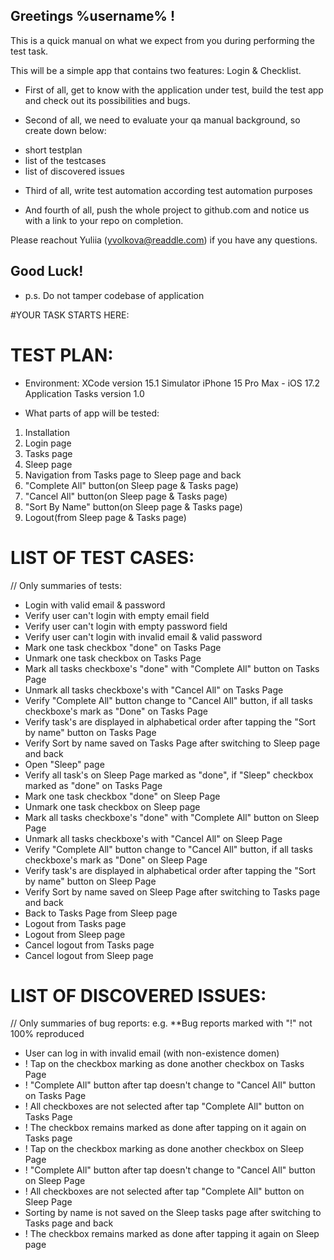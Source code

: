 ## Greetings %username% !

This is a quick manual on what we expect from you during performing the test task.

This will be a simple app that contains two features: Login & Checklist.

* First of all, get to know with the application under test, build the test app and check out its possibilities and bugs. 

* Second of all, we need to evaluate your qa manual background, so create down below:
 - short testplan 
 - list of the testcases
 - list of discovered issues
 
* Third of all, write test automation according test automation purposes  

* And fourth of all, push the whole project to github.com and notice us with a link to your repo on completion. 

Please reachout Yuliia (yvolkova@readdle.com) if you have any questions.

## Good Luck!
* p.s. Do not tamper codebase of application

#YOUR TASK STARTS HERE: 


# TEST PLAN: 

- Environment: 
XCode version 15.1
Simulator iPhone 15 Pro Max - iOS 17.2
Application Tasks version 1.0

- What parts of app will be tested:
1. Installation
2. Login page
3. Tasks page
4. Sleep page
5. Navigation from Tasks page to Sleep page and back
6. "Complete All" button(on Sleep page & Tasks page)
7. "Cancel All" button(on Sleep page & Tasks page)
8. "Sort By Name" button(on Sleep page & Tasks page)
9. Logout(from Sleep page & Tasks page)

# LIST OF TEST CASES: 
// Only summaries of tests:

- Login with valid email & password
- Verify user can't login with empty email field
- Verify user can't login with empty password field
- Verify user can't login with invalid email & valid password
- Mark one task checkbox "done" on Tasks Page
- Unmark one task checkbox on Tasks Page
- Mark all tasks checkboxe's "done" with "Complete All" button on Tasks Page
- Unmark all tasks checkboxe's with "Cancel All" on Tasks Page
- Verify "Complete All" button change to "Cancel All" button, if all tasks checkboxe's mark as "Done" on Tasks Page
- Verify task's are displayed in alphabetical order after tapping the "Sort by name" button on Tasks Page
- Verify Sort by name saved on Tasks Page after switching to Sleep page and back
- Open "Sleep" page
- Verify all task's on Sleep Page marked as "done", if "Sleep" checkbox marked as "done" on Tasks Page
- Mark one task checkbox "done" on Sleep Page
- Unmark one task checkbox on Sleep page
- Mark all tasks checkboxe's "done" with "Complete All" button on Sleep Page
- Unmark all tasks checkboxe's with "Cancel All" on Sleep Page
- Verify "Complete All" button change to "Cancel All" button, if all tasks checkboxe's mark as "Done" on Sleep Page
- Verify task's are displayed in alphabetical order after tapping the "Sort by name" button on Sleep Page
- Verify Sort by name saved on Sleep Page after switching to Tasks page and back
- Back to Tasks Page from Sleep page
- Logout from Tasks page
- Logout from Sleep page
- Cancel logout from Tasks page
- Cancel logout from Sleep page





# LIST OF DISCOVERED ISSUES:
// Only summaries of bug reports: e.g.
**Bug reports marked with "!" not 100% reproduced

- User can log in with invalid email (with non-existence domen)
- ! Tap on the checkbox marking as done another checkbox on Tasks Page
- ! "Complete All" button after tap doesn't change to "Cancel All" button on Tasks Page
- ! All checkboxes are not selected after tap "Complete All" button on Tasks Page
- ! The checkbox remains marked as done after tapping on it again on Tasks page
- ! Tap on the checkbox marking as done another checkbox on Sleep Page
- ! "Complete All" button after tap doesn't change to "Cancel All" button on Sleep Page
- ! All checkboxes are not selected after tap "Complete All" button on Sleep Page
- Sorting by name is not saved on the Sleep tasks page after switching to Tasks page and back
- ! The checkbox remains marked as done after tapping it again on Sleep page
